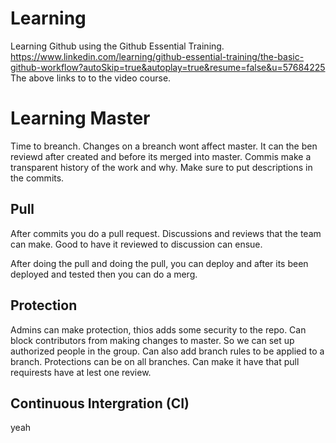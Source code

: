 # Learning

Learning Github using the Github Essential Training.
https://www.linkedin.com/learning/github-essential-training/the-basic-github-workflow?autoSkip=true&autoplay=true&resume=false&u=57684225
The above links to to the video course.

# Learning Master
Time to breanch. Changes on a breanch wont affect master. It can the ben reviewd after created and before its merged into master.
Commis make a transparent history of the work and why.
Make sure to put descriptions in the commits.

## Pull
After commits you do a pull request. Discussions and reviews that the team can make. Good to have it reviewed to discussion can ensue.

After doing the pull and doing the pull, you can deploy and after its been deployed and tested then you can do a merg.

## Protection
Admins can make protection, thios adds some security to the repo.
Can block contributors from making changes to master.
So we can set up authorized people in the group.
Can also add branch rules to be applied to a branch. Protections can be on all branches.
Can make it have that pull requirests have at lest one review. 

## Continuous Intergration (CI)
yeah